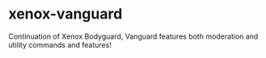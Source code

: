 # xenox-vanguard
Continuation of Xenox Bodyguard, Vanguard features both moderation and utility commands and features!
